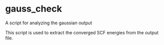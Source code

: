 # gauss_check

A script for analyzing the gaussian output

This script is used to extract the converged SCF energies from the output file. 
